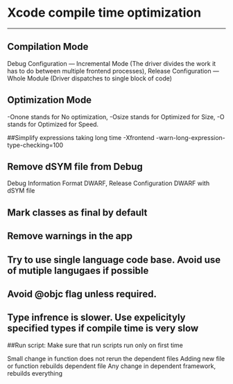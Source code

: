 # Xcode compile time optimization
---

## Compilation Mode
Debug Configuration — Incremental Mode (The driver divides the work it has to do between multiple frontend processes), 
Release Configuration — Whole Module (Driver dispatches to single block of code)

## Optimization Mode
-Onone stands for No optimization, -Osize stands for Optimized for Size, -O stands for Optimized for Speed.

##Simplify expressions taking long time
-Xfrontend -warn-long-expression-type-checking=100

## Remove dSYM file from Debug
Debug Information Format
DWARF, Release Configuration DWARF with dSYM file

## Mark classes as final by default
## Remove warnings in the app
## Try to use single language code base. Avoid use of mutiple langugaes if possible
## Avoid @objc flag unless required.
## Type infrence is slower. Use expelicityly specified types if compile time is very slow


##Run script:
Make sure that run scripts run only on first time

Small change in function does not rerun the dependent files
Adding new file or function rebuilds dependent file
Any change in dependent framework, rebuilds everything 

